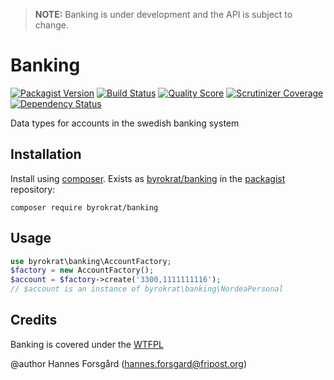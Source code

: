> **NOTE:** Banking is under development and the API is subject to change.

# Banking

[![Packagist Version](https://img.shields.io/packagist/v/byrokrat/banking.svg?style=flat-square)](https://packagist.org/packages/byrokrat/banking)
[![Build Status](https://img.shields.io/travis/byrokrat/banking/master.svg?style=flat-square)](https://travis-ci.org/byrokrat/banking)
[![Quality Score](https://img.shields.io/scrutinizer/g/byrokrat/banking.svg?style=flat-square)](https://scrutinizer-ci.com/g/byrokrat/banking)
[![Scrutinizer Coverage](https://img.shields.io/scrutinizer/coverage/g/byrokrat/banking.svg?style=flat-square)](https://scrutinizer-ci.com/g/byrokrat/banking/?branch=master)
[![Dependency Status](https://img.shields.io/gemnasium/byrokrat/banking.svg?style=flat-square)](https://gemnasium.com/byrokrat/banking)

Data types for accounts in the swedish banking system

Installation
------------
Install using [composer](http://getcomposer.org/). Exists as
[byrokrat/banking](https://packagist.org/packages/byrokrat/banking)
in the [packagist](https://packagist.org/) repository:

    composer require byrokrat/banking

Usage
-----
```php
use byrokrat\banking\AccountFactory;
$factory = new AccountFactory();
$account = $factory->create('3300,1111111116');
// $account is an instance of byrokrat\banking\NordeaPersonal
```

Credits
-------
Banking is covered under the [WTFPL](http://www.wtfpl.net/)

@author Hannes Forsgård (hannes.forsgard@fripost.org)
